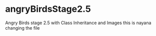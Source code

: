 # angryBirdsStage2.5
Angry Birds stage 2.5 with Class Inheritance and Images
this is nayana changing the file